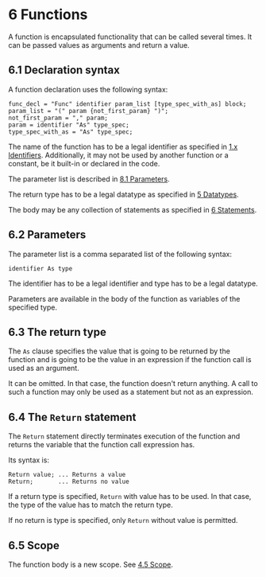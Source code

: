 # 6 Functions

A function is encapsulated functionality that can be called several times. It can be passed values as arguments and return a value.

## 6.1 Declaration syntax

A function declaration uses the following syntax:

```
func_decl = "Func" identifier param_list [type_spec_with_as] block;
param_list = "(" param {not_first_param} ")";
not_first_param = "," param;
param = identifier "As" type_spec;
type_spec_with_as = "As" type_spec;
```

The name of the function has to be a legal identifier as specified in <u>1.x Identifiers</u>. Additionally, it may not be used by another function or a constant, be it built-in or declared in the code.

The parameter list is described in <u>8.1 Parameters</u>.

The return type has to be a legal datatype as specified in <u>5 Datatypes</u>.

The body may be any collection of statements as specified in <u>6 Statements</u>.

## 6.2 Parameters

The parameter list is a comma separated list of the following syntax:

```
identifier As type
```

The identifier has to be a legal identifier and type has to be a legal datatype.

Parameters are available in the body of the function as variables of the specified type.

## 6.3 The return type

The `As` clause specifies the value that is going to be returned by the function and is going to be the value in an expression if the function call is used as an argument.

It can be omitted. In that case, the function doesn't return anything. A call to such a function may only be used as a statement but not as an expression.

## 6.4 The `Return` statement

The `Return` statement directly terminates execution of the function and returns the variable that the function call expression has.

Its syntax is:

```
Return value; ... Returns a value
Return;       ... Returns no value
```

If a return type is specified, `Return` with value has to be used. In that case, the type of the value has to match the return type.

If no return is type is specified, only `Return` without value is permitted.

## 6.5 Scope

The function body is a new scope. See <u>4.5 Scope</u>.